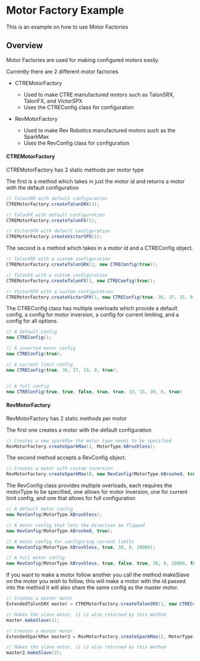 # Motor Factory Example

This is an example on how to use Motor Factories


## Overview

Motor Factories are used for making configured motors easily.

Currently there are 2 different motor factories

* CTREMotorFactory
    * Used to make CTRE manufactured motors such as TalonSRX, TalonFX, and VictorSPX
    * Uses the CTREConfig class for configuration

* RevMotorFactory
    * Used to make Rev Robotics manufactured motors such as the SparkMax
    * Uses the RevConfig class for configuration


#### CTREMotorFactory

CTREMotorFactory has 2 static methods per motor type

The first is a method which takes in just the motor id and returns a motor with the default configuration

```java
// TalonSRX with default configuration
CTREMotorFactory.createTalonSRX(1);

// TalonFX with default configuration
CTREMotorFactory.createTalonFX(1);

// VictorSPX with default configuration
CTREMotorFactory.createVictorSPX(1);
```

The second is a method which takes in a motor id and a CTREConfig object.

```java
// TalonSRX with a custom configuration
CTREMotorFactory.createTalonSRX(1, new CTREConfig(true));

// TalonFX with a custom configuration
CTREMotorFactory.createTalonFX(1, new CTREConfig(true));

// VictorSPX with a custom configuration
CTREMotorFactory.createVictorSPX(1, new CTREConfig(true, 36, 37, 15, 0, true));
```

The CTREConfig class has multiple overloads which provide a default config, a config for motor inversion, a config for current limiting, and a config for all options.

```java
// A default Config
new CTREConfig();

// A inverted motor config
new CTREConfig(true);

// A current limit config
new CTREConfig(true, 36, 37, 15, 0, true);


// A full config
new CTREConfig(true, true, false, true, true, 33, 15, 30, 0, true)
```


#### RevMotorFactory

RevMotorFactory has 2 static methods per motor

The first one creates a motor with the default configuration

```java
// Creates a new sparkMax the motor type needs to be specified
RevMotorFactory.createSparkMax(1, MotorType.kBrushless);
```

The second method accepts a RevConfig object.

```java
// Creates a motor with custom inversion
RevMotorFactory.createSparkMax(8, new RevConfig(MotorType.kBrushed, true));
```

The RevConfig class provides multiple overloads, each requires the motorType to be specified, one allows for motor inversion, one for current limit config, and one that allows for full configuration

```java
// A default motor config
new RevConfig(MotorType.kBrushless);

// A motor config that lets the direction be flipped
new RevConfig(MotorType.kBrushed, true);

// A motor config for configuring current limits
new RevConfig(MotorType.kBrushless, true, 30, 0, 20000);

// A full motor config
new RevConfig(MotorType.kBrushless, true, false, true, 30, 0, 20000, false);

```

If you want to make a motor follow another you call the method makeSlave on the motor you wish to follow, this will make a motor with the id passed into the method it will also share the same config as the master motor.

```java
// Creates a master motor
ExtendedTalonSRX master = CTREMotorFactory.createTalonSRX(1, new CTREConfig(true));

// Makes the slave motor, it is also returned by this method
master.makeSlave(1);

// Creates a master motor
ExtendedSparkMax master2 = RevMotorFactory.createSparkMax(2, MotorType.kBrushless);

// Makes the slave motor, it is also returned by this method
master2.makeSlave(2);
```




